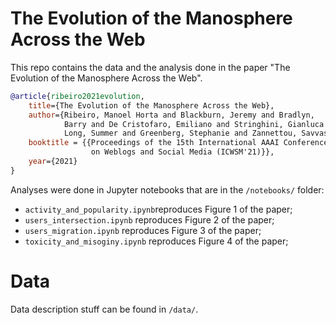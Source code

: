 # The Evolution of the Manosphere Across the Web

This repo contains the data and the analysis done in the paper "The Evolution of the Manosphere Across the Web".

~~~bibtex
@article{ribeiro2021evolution,
    title={The Evolution of the Manosphere Across the Web},
    author={Ribeiro, Manoel Horta and Blackburn, Jeremy and Bradlyn, 
            Barry and De Cristofaro, Emiliano and Stringhini, Gianluca and 
            Long, Summer and Greenberg, Stephanie and Zannettou, Savvas},
    booktitle = {{Proceedings of the 15th International AAAI Conference 
                  on Weblogs and Social Media (ICWSM'21)}},
    year={2021}
}
~~~

Analyses were done in Jupyter notebooks that are in the `/notebooks/` folder:

- `activity_and_popularity.ipynb`reproduces Figure 1 of the paper;
- `users_intersection.ipynb` reproduces Figure 2 of the paper;
- `users_migration.ipynb` reproduces Figure 3 of the paper;
- `toxicity_and_misoginy.ipynb` reproduces Figure 4 of the paper;

# Data

Data description stuff can be found in `/data/`.
 

